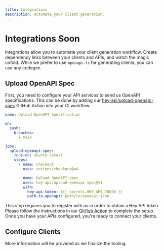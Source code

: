 ```yaml
---
title: Integrations
description: Automate your client generation.
---
```


# Integrations <span class="soon">Soon</span>

Integrations allow you to automate your client generation workflow. Create dependency links between your clients and APIs, and watch the magic unfold. While we prefer to use `openapi-ts` for generating clients, you can use any codegen.

## Upload OpenAPI Spec

First, you need to configure your API services to send us OpenAPI specifications. This can be done by adding our [hey-api/upload-openapi-spec](https://github.com/marketplace/actions/upload-openapi-spec-by-hey-api) GitHub Action into your CI workflow.

```yaml
name: Upload OpenAPI Specification

on:
  push:
    branches:
      - main

jobs:
  upload-openapi-spec:
    runs-on: ubuntu-latest
    steps:
      - name: Checkout
        uses: actions/checkout@v4

      - name: Upload OpenAPI spec
        uses: hey-api/upload-openapi-spec@v1
        with:
          hey-api-token: ${{ secrets.HEY_API_TOKEN }}
          path-to-openapi: path/to/openapi.json
```

This step requires you to register with us in order to obtain a Hey API token. Please follow the instructions in our [GitHub Action](https://github.com/marketplace/actions/upload-openapi-spec-by-hey-api) to complete the setup. Once you have your APIs configured, you're ready to connect your clients.

## Configure Clients

More information will be provided as we finalize the tooling.
